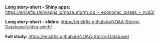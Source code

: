 
**Long story-short - Shiny apps:** https://erickfis.shinyapps.io/noaa_storm_db_-_economic_losses_-_nvd3/

**Long story-short -  slides:** https://erickfis.github.io/NOAA-Storm-Database/slides-picth/

**Full study:** https://erickfis.github.io/NOAA-Storm-Database/
